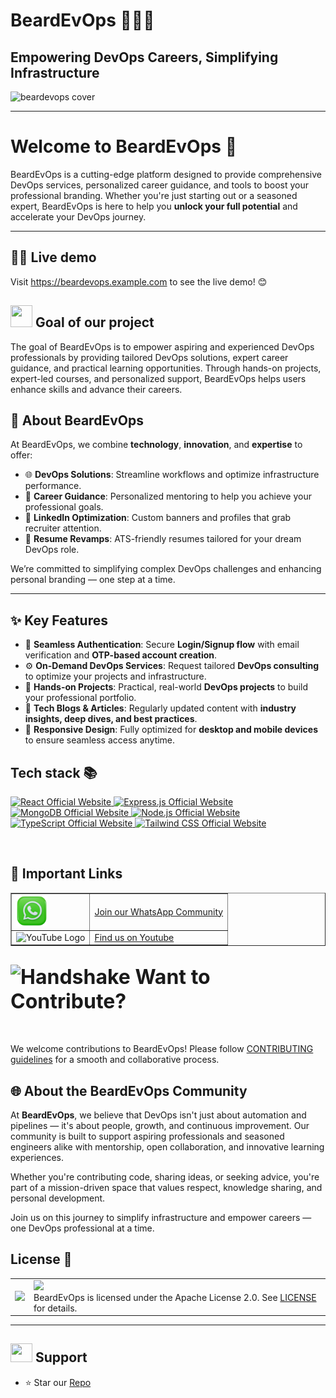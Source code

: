 # BeardEvOps 🧔‍♂️🚀  
## **Empowering DevOps Careers, Simplifying Infrastructure**

![beardevops cover](https://your-image-link-here)  

<hr/>

<a name="welcome-to-beardevops"></a>

# Welcome to BeardEvOps 👋

BeardEvOps is a cutting-edge platform designed to provide comprehensive DevOps services, personalized career guidance, and tools to boost your professional branding. Whether you're just starting out or a seasoned expert, BeardEvOps is here to help you **unlock your full potential** and accelerate your DevOps journey.

---

<a name="demo"></a>
## 👩‍💻 Live demo 

Visit https://beardevops.example.com to see the live demo! 😊

<div>
  <h2><img src="https://github.com/Meetjain1/wanderlust/assets/133582566/4a07b161-b8d6-4803-804a-3b0db699023e" width="35" height="35"> Goal of our project </h2>
</div>

The goal of BeardEvOps is to empower aspiring and experienced DevOps professionals by providing tailored DevOps solutions, expert career guidance, and practical learning opportunities. Through hands-on projects, expert-led courses, and personalized support, BeardEvOps helps users enhance skills and advance their careers.

## 🚀 **About BeardEvOps**  
At BeardEvOps, we combine **technology**, **innovation**, and **expertise** to offer:  
- 🌐 **DevOps Solutions**: Streamline workflows and optimize infrastructure performance.  
- 🎯 **Career Guidance**: Personalized mentoring to help you achieve your professional goals.  
- 🎨 **LinkedIn Optimization**: Custom banners and profiles that grab recruiter attention.  
- 📄 **Resume Revamps**: ATS-friendly resumes tailored for your dream DevOps role.  

We’re committed to simplifying complex DevOps challenges and enhancing personal branding — one step at a time.

---

## ✨ Key Features

- 🔐 **Seamless Authentication**: Secure **Login/Signup flow** with email verification and **OTP-based account creation**.
- ⚙️ **On-Demand DevOps Services**: Request tailored **DevOps consulting** to optimize your projects and infrastructure.
- 🧰 **Hands-on Projects**: Practical, real-world **DevOps projects** to build your professional portfolio.
- 📰 **Tech Blogs & Articles**: Regularly updated content with **industry insights, deep dives, and best practices**.
- 📱 **Responsive Design**: Fully optimized for **desktop and mobile devices** to ensure seamless access anytime.

## Tech stack 📚

<p>
  <a href="https://react.dev/">
    <img src="https://img.shields.io/badge/React-61DAFB?style=for-the-badge&logo=react&logoColor=black" alt="React Official Website"/>
  </a>
  <a href="https://expressjs.com/">
    <img src="https://img.shields.io/badge/Express.js-000000?style=for-the-badge&logo=express&logoColor=white" alt="Express.js Official Website"/>
  </a>
  <a href="https://www.mongodb.com/">
    <img src="https://img.shields.io/badge/MongoDB-FF6F00?style=for-the-badge&logo=mongodb&logoColor=white" alt="MongoDB Official Website" />
  </a>
  <a href="https://nodejs.org/">
    <img src="https://img.shields.io/badge/Node.js-339933?style=for-the-badge&logo=node.js&logoColor=white" alt="Node.js Official Website"/>
  </a>
  <a href="https://www.typescriptlang.org/">
    <img src="https://img.shields.io/badge/TypeScript-3178C6?style=for-the-badge&logo=typescript&logoColor=white" alt="TypeScript Official Website"/>
  </a>
  <a href="https://tailwindcss.com/">
    <img src="https://img.shields.io/badge/Tailwind_CSS-06B6D4?style=for-the-badge&logo=tailwindcss&logoColor=white" alt="Tailwind CSS Official Website"/>
  </a>
</p>

<br>

<div>
  <h2>🔗 Important Links</h2>
</div>

<table border="1">
  <tr>
      <td><img src="public/socials/WhatsApp.png" alt="WhatsApp Logo" width="50"></td>
      <td><a href="https://www.whatsapp.com/update-later"> Join our WhatsApp Community </a></td>
  </tr>
  <tr>
      <td><img src="public/socials/youtube.svg" alt="YouTube Logo" width="50"></td>
      <td><a href="https://www.youtube.com/@BeardEvOps"> Find us on Youtube </a></td>
  </tr>
</table>

<div align="left">
<h2><font size="6"><img src="https://raw.githubusercontent.com/Tarikul-Islam-Anik/Animated-Fluent-Emojis/master/Emojis/Hand%20gestures/Handshake.png" alt="Handshake" width="40" height="40" /> Want to Contribute? </font></h2>
</div>
<br>

We welcome contributions to BeardEvOps! Please follow [CONTRIBUTING guidelines](./CONTRIBUTING.md) for a smooth and collaborative process.

<h2>🌐 About the BeardEvOps Community</h2>

At **BeardEvOps**, we believe that DevOps isn't just about automation and pipelines — it's about people, growth, and continuous improvement. Our community is built to support aspiring professionals and seasoned engineers alike with mentorship, open collaboration, and innovative learning experiences.

Whether you're contributing code, sharing ideas, or seeking advice, you're part of a mission-driven space that values respect, knowledge sharing, and personal development.

Join us on this journey to simplify infrastructure and empower careers — one DevOps professional at a time.


## License 🔖

<table>
  <tr>
     <td>
       <p align="center"> 
         <img src="https://github.com/divyasatpute/TeaCode1122/assets/100375390/10e99569-3759-4a3f-bd5a-dace2f2ab2a7" width="80%"></img>
       </p>
     </td>
     <td> 
      <img src="https://img.shields.io/badge/apache-license2.0-yellow.svg"/> <br>  
      BeardEvOps is licensed under the Apache License 2.0. See <a href="./LICENSE">LICENSE</a> for details.
    </td>
  </tr>
</table>

<a name="support"></a>

<hr>

<div>
  <h2><img src="https://fonts.gstatic.com/s/e/notoemoji/latest/1f31f/512.webp" width="35" height="30"> Support </h2>
</div>

- ⭐ Star our [Repo](https://github.com/yourusername/BeardEvOps)
